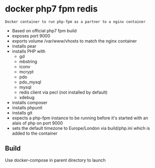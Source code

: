 # docker php7 fpm redis

    Docker container to run php-fpm as a partner to a nginx container

  - Based on official php7 fpm build
  - exposes port 9000
  - exports volume /var/www/vhosts to match the nginx container
  - installs pear
  - installs PHP with
    - gd
    - mbstring
    - iconv
    - mcrypt
    - pdo
    - pdo_mysql
    - mysql
    - redis client via pecl (not installed by default)
    - xdebug
  - installs composer
  - installs phpunit
  - installs git
  - expects a php-fpm instance to be running before it's started with an alais of php on port 9000
  - sets the default timezone to Europe/London via build/php.ini which is added to the container

## Build

  Use docker-compose in parent directory to launch

